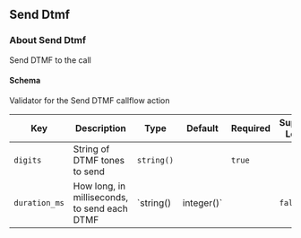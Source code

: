 ## Send Dtmf

### About Send Dtmf

Send DTMF to the call

#### Schema

Validator for the Send DTMF callflow action



Key | Description | Type | Default | Required | Support Level
--- | ----------- | ---- | ------- | -------- | -------------
`digits` | String of DTMF tones to send | `string()` |   | `true` |  
`duration_ms` | How long, in milliseconds, to send each DTMF | `string() | integer()` |   | `false` |  



